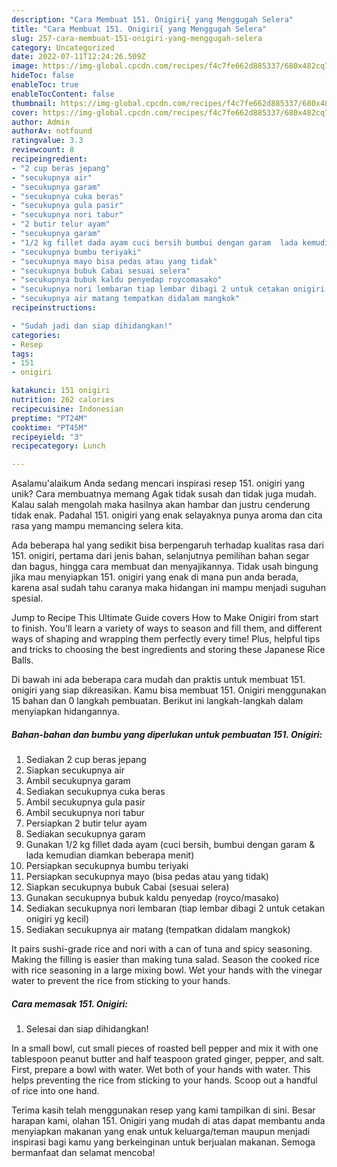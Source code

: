 ```yaml
---
description: "Cara Membuat 151. Onigiri{ yang Menggugah Selera"
title: "Cara Membuat 151. Onigiri{ yang Menggugah Selera"
slug: 257-cara-membuat-151-onigiri-yang-menggugah-selera
category: Uncategorized
date: 2022-07-11T12:24:26.509Z
image: https://img-global.cpcdn.com/recipes/f4c7fe662d885337/680x482cq70/151-onigiri-foto-resep-utama.jpg
hideToc: false
enableToc: true
enableTocContent: false
thumbnail: https://img-global.cpcdn.com/recipes/f4c7fe662d885337/680x482cq70/151-onigiri-foto-resep-utama.jpg
cover: https://img-global.cpcdn.com/recipes/f4c7fe662d885337/680x482cq70/151-onigiri-foto-resep-utama.jpg
author: Admin
authorAv: notfound
ratingvalue: 3.3
reviewcount: 8
recipeingredient:
- "2 cup beras jepang"
- "secukupnya air"
- "secukupnya garam"
- "secukupnya cuka beras"
- "secukupnya gula pasir"
- "secukupnya nori tabur"
- "2 butir telur ayam"
- "secukupnya garam"
- "1/2 kg fillet dada ayam cuci bersih bumbui dengan garam  lada kemudian diamkan beberapa menit"
- "secukupnya bumbu teriyaki"
- "secukupnya mayo bisa pedas atau yang tidak"
- "secukupnya bubuk Cabai sesuai selera"
- "secukupnya bubuk kaldu penyedap roycomasako"
- "secukupnya nori lembaran tiap lembar dibagi 2 untuk cetakan onigiri yg kecil"
- "secukupnya air matang tempatkan didalam mangkok"
recipeinstructions:

- "Sudah jadi dan siap dihidangkan!"
categories:
- Resep
tags:
- 151
- onigiri

katakunci: 151 onigiri 
nutrition: 262 calories
recipecuisine: Indonesian
preptime: "PT24M"
cooktime: "PT45M"
recipeyield: "3"
recipecategory: Lunch

---
```



Asalamu'alaikum Anda sedang mencari inspirasi resep 151. onigiri yang unik? Cara membuatnya memang Agak tidak susah dan tidak juga mudah. Kalau salah mengolah maka hasilnya akan hambar dan justru cenderung tidak enak. Padahal 151. onigiri yang enak selayaknya punya aroma dan cita rasa yang mampu memancing selera kita.


Ada beberapa hal yang sedikit bisa berpengaruh terhadap kualitas rasa dari 151. onigiri, pertama dari jenis bahan, selanjutnya pemilihan bahan segar dan bagus, hingga cara membuat dan menyajikannya. Tidak usah bingung jika mau menyiapkan 151. onigiri yang enak di mana pun anda berada, karena asal sudah tahu caranya maka hidangan ini mampu menjadi suguhan spesial.

Jump to Recipe This Ultimate Guide covers How to Make Onigiri from start to finish. You&#39;ll learn a variety of ways to season and fill them, and different ways of shaping and wrapping them perfectly every time! Plus, helpful tips and tricks to choosing the best ingredients and storing these Japanese Rice Balls.


Di bawah ini ada beberapa cara mudah dan praktis untuk membuat 151. onigiri yang siap dikreasikan. Kamu bisa membuat 151. Onigiri menggunakan 15 bahan dan 0 langkah pembuatan. Berikut ini langkah-langkah dalam menyiapkan hidangannya.

<!--inarticleads1-->

##### Bahan-bahan dan bumbu yang diperlukan untuk pembuatan 151. Onigiri:

1. Sediakan 2 cup beras jepang
1. Siapkan secukupnya air
1. Ambil secukupnya garam
1. Sediakan secukupnya cuka beras
1. Ambil secukupnya gula pasir
1. Ambil secukupnya nori tabur
1. Persiapkan 2 butir telur ayam
1. Sediakan secukupnya garam
1. Gunakan 1/2 kg fillet dada ayam (cuci bersih, bumbui dengan garam &amp; lada kemudian diamkan beberapa menit)
1. Persiapkan secukupnya bumbu teriyaki
1. Persiapkan secukupnya mayo (bisa pedas atau yang tidak)
1. Siapkan secukupnya bubuk Cabai (sesuai selera)
1. Gunakan secukupnya bubuk kaldu penyedap (royco/masako)
1. Sediakan secukupnya nori lembaran (tiap lembar dibagi 2 untuk cetakan onigiri yg kecil)
1. Sediakan secukupnya air matang (tempatkan didalam mangkok)


It pairs sushi-grade rice and nori with a can of tuna and spicy seasoning. Making the filling is easier than making tuna salad. Season the cooked rice with rice seasoning in a large mixing bowl. Wet your hands with the vinegar water to prevent the rice from sticking to your hands. 

<!--inarticleads2-->

##### Cara memasak 151. Onigiri:


1. Selesai dan siap dihidangkan!

In a small bowl, cut small pieces of roasted bell pepper and mix it with one tablespoon peanut butter and half teaspoon grated ginger, pepper, and salt. First, prepare a bowl with water. Wet both of your hands with water. This helps preventing the rice from sticking to your hands. Scoop out a handful of rice into one hand. 

Terima kasih telah menggunakan resep yang kami tampilkan di sini. Besar harapan kami, olahan 151. Onigiri yang mudah di atas dapat membantu anda menyiapkan makanan yang enak untuk keluarga/teman maupun menjadi inspirasi bagi kamu yang berkeinginan untuk berjualan makanan. Semoga bermanfaat dan selamat mencoba!
